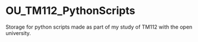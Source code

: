 # OU_TM112_PythonScripts
Storage for python scripts made as part of my study of TM112 with the open university.
